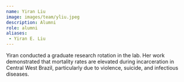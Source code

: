 ```yaml
---
name: Yiran Liu
image: images/team/yliu.jpeg
description: Alumni
role: alumni
aliases:
 - Yiran E. Liu
---
```


Yiran conducted a graduate research rotation in the lab. Her work demonstrated that mortality rates are elevated during incarceration in Central West Brazil, particularly due to violence, suicide, and infectious diseases. 